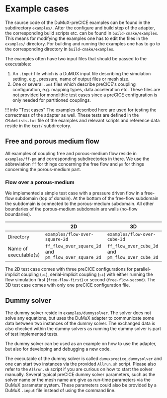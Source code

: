 # Example cases

The source code of the DuMuX-preCICE examples can be found in the subdirectory `examples/`. After the configure and build step of the adapter, the corresponding build scripts etc. can be found in `build-cmake/examples`. This means for modifying the examples one has to edit the files in the `examples/` directory. For building and running the examples one has to go to the corresponding directory in `build-cmake/examples`.

The examples often have two input files that should be passed to the executables:

1. An `.input` file which is a DuMUX input file describing the simulation setting, e.g., pressure, name of output files or mesh size.
2. One or several `.xml` files which describe preCICE's coupling configuration, e.g. mapping types, data acceleration etc. These files are not provided for monolithic test cases since a preCICE configuration is only needed for partitioned couplings.

!!! info "Test cases"
    The examples described here are used for testing the correctness of the adapter as well. These tests are defined in the `CMakeLists.txt` file of the examples and relevant scripts and reference data reside in the `test/` subdirectory.

## Free and porous medium flow

All examples of coupling free and porous-medium flow reside in `examples/ff-pm` and corresponding subdirectories in there. We use the abbreviation `ff` for things concerning the free flow and `pm` for things concerning the porous-medium part.

### Flow over a porous-medium

We implemented a simple test case with a pressure driven flow in a free-flow subdomain (top of domain). At the bottom of the free-flow subdomain the subdomain is connected to the porous-medium subdomain. All other boundaries of the porous-medium subdomain are walls (no-flow boundaries).

|  | 2D | 3D |
| --- | --- | --- |
| Directory | `examples/flow-over-square-2d` | `examples/flow-over-cube-3d` |
| Name of executable(s) | `ff_flow_over_square_2d` and `pm_flow_over_square_2d`| `ff_flow_over_cube_3d` and `pm_flow_over_cube_3d` |

The 2D test case comes with three preCICE configurations for parallel-implicit coupling (`pi`), serial-implicit coupling (`si`) with either running the flow simulation first (`free-flow-first`) or second (`free-flow-second`). The 3D test case comes with only one preCICE configuration file.

## Dummy solver

The dummy solver reside in `examples/dummysolver`. The solver does not solve any equations, but uses the DuMuX adapter to communicate some data between two instances of the dummy solver. The exchanged data is also checked within the dummy solvers as running the dummy solver is part of test implemented tests.

The dummy solver can be used as an example on how to use the adapter, but also for developing and debugging a new code.

The executable of the dummy solver is called `dumuxprecice_dummysolver` and one can start two instances via the provided `Allrun.sh` script. Please also refer to the `Allrun.sh` script if you are curious on how to start the solver manually. Several typical preCICE dummy solver parameters, such as the solver name or the mesh name are give as run-time parameters via the DuMuX parameter system. These parameters could also be provided by a DuMuX `.input` file instead of using the command line.
